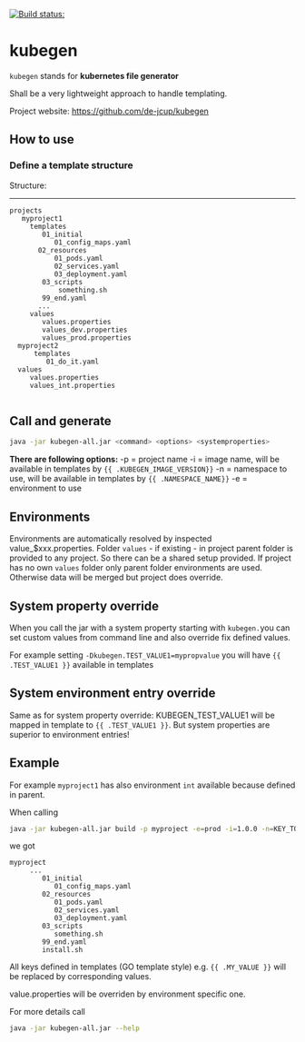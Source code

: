 [![Build status:](https://travis-ci.org/de-jcup/kubegen.svg?branch=master)](https://travis-ci.org/de-jcup/kubegen)

# kubegen

`kubegen` stands for **kubernetes file generator**

Shall be a very lightweight approach to handle templating.

Project website: https://github.com/de-jcup/kubegen

## How to use

### Define a template structure

Structure:

----
```
projects
   myproject1
     templates
        01_initial
           01_config_maps.yaml
       02_resources
           01_pods.yaml
           02_services.yaml
           03_deployment.yaml
        03_scripts
            something.sh
        99_end.yaml
       ...
     values
        values.properties
        values_dev.properties
        values_prod.properties
  myproject2
      templates
         01_do_it.yaml
  values
     values.properties
     values_int.properties
   
```


## Call and generate 

```bash
java -jar kubegen-all.jar <command> <options> <systemproperties>
```

**There are following options:**
-p = project name
-i = image name, will be available in templates by `{{ .KUBEGEN_IMAGE_VERSION}}`
-n = namespace to use, will be available in templates by `{{ .NAMESPACE_NAME}}`
-e = environment to use

## Environments
Environments are automatically resolved by inspected value_$xxx.properties. Folder `values` - if existing -  in project parent folder is provided to
any project. So there can be a shared setup provided. If project has no own `values` folder only parent folder environments are used. Otherwise 
data will be merged but project does override.  

## System property override
When you call the jar with a system property starting with `kubegen.`you can set custom values from command line and also override fix defined values.

For example setting `-Dkubegen.TEST_VALUE1=mypropvalue` you will have `{{ .TEST_VALUE1 }}` available in templates

## System environment entry override
Same as for system property override: KUBEGEN_TEST_VALUE1 will be mapped in template to `{{ .TEST_VALUE1 }}`.
But system properties are superior to environment entries!

## Example
For example `myproject1` has also environment `int` available because defined in parent.

When calling

```bash
java -jar kubegen-all.jar build -p myproject -e=prod -i=1.0.0 -n=KEY_TO_DEFINE_NAMESPACE
```
we got 

```
myproject
     ...
        01_initial
           01_config_maps.yaml
        02_resources
           01_pods.yaml
           02_services.yaml
           03_deployment.yaml
        03_scripts
           something.sh
        99_end.yaml
        install.sh
```

All keys defined in templates (GO template style) e.g. `{{ .MY_VALUE }}` will be replaced by corresponding values.

value.properties will be overriden by environment specific one.

For more details call

```bash
java -jar kubegen-all.jar --help
```